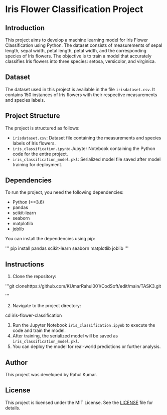 # Iris Flower Classification Project

## Introduction
This project aims to develop a machine learning model for Iris Flower Classification using Python. The dataset consists of measurements of sepal length, sepal width, petal length, petal width, and the corresponding species of Iris flowers. The objective is to train a model that accurately classifies Iris flowers into three species: setosa, versicolor, and virginica.

## Dataset
The dataset used in this project is available in the file `irisdataset.csv`. It contains 150 instances of Iris flowers with their respective measurements and species labels.

## Project Structure
The project is structured as follows:
- `irisdataset.csv`: Dataset file containing the measurements and species labels of Iris flowers.
- `iris_classification.ipynb`: Jupyter Notebook containing the Python code for the entire project.
- `iris_classification_model.pkl`: Serialized model file saved after model training for deployment.

## Dependencies
To run the project, you need the following dependencies:
- Python (>=3.6)
- pandas
- scikit-learn
- seaborn
- matplotlib
- joblib

You can install the dependencies using pip:

''' pip install pandas scikit-learn seaborn matplotlib joblib ''' 


## Instructions
1. Clone the repository:

'''git clonehttps://github.com/KUmarRahul001/CodSoft/edit/main/TASK3.git

'''

2. Navigate to the project directory:

cd iris-flower-classification

3. Run the Jupyter Notebook `iris_classification.ipynb` to execute the code and train the model.
4. After training, the serialized model will be saved as `iris_classification_model.pkl`.
5. You can deploy the model for real-world predictions or further analysis.

## Author
This project was developed by Rahul Kumar.

## License
This project is licensed under the MIT License. See the [LICENSE](LICENSE) file for details.



